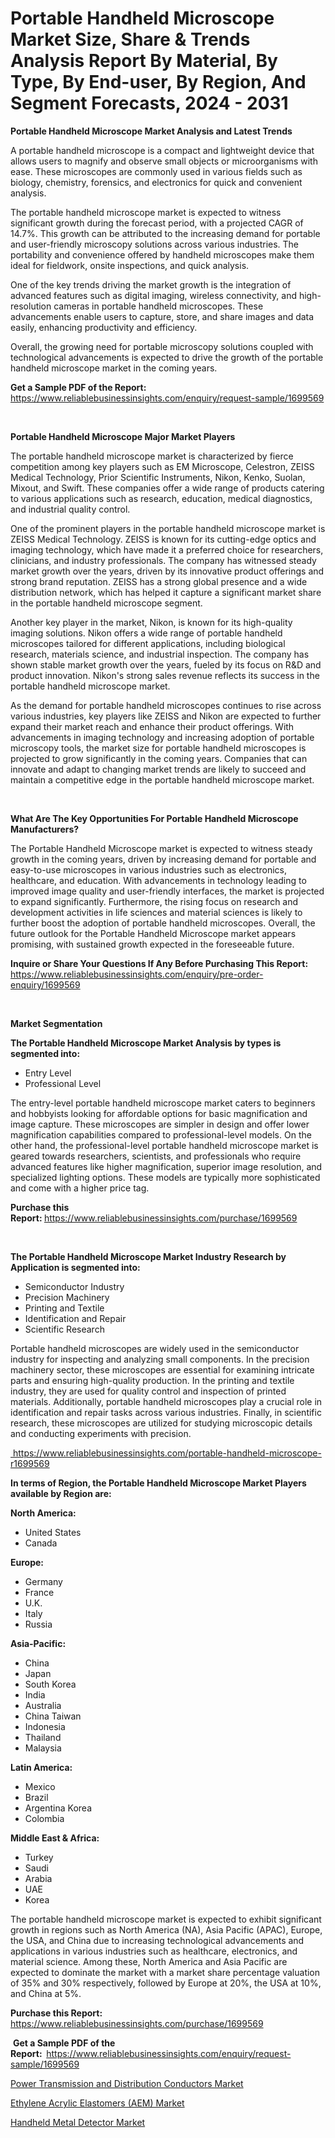 <p><h1>Portable Handheld Microscope Market Size, Share & Trends Analysis Report By Material, By Type, By End-user, By Region, And Segment Forecasts, 2024 - 2031</h1></p><p><strong>Portable Handheld Microscope Market Analysis and Latest Trends</strong></p>
<p><p>A portable handheld microscope is a compact and lightweight device that allows users to magnify and observe small objects or microorganisms with ease. These microscopes are commonly used in various fields such as biology, chemistry, forensics, and electronics for quick and convenient analysis.</p><p>The portable handheld microscope market is expected to witness significant growth during the forecast period, with a projected CAGR of 14.7%. This growth can be attributed to the increasing demand for portable and user-friendly microscopy solutions across various industries. The portability and convenience offered by handheld microscopes make them ideal for fieldwork, onsite inspections, and quick analysis.</p><p>One of the key trends driving the market growth is the integration of advanced features such as digital imaging, wireless connectivity, and high-resolution cameras in portable handheld microscopes. These advancements enable users to capture, store, and share images and data easily, enhancing productivity and efficiency.</p><p>Overall, the growing need for portable microscopy solutions coupled with technological advancements is expected to drive the growth of the portable handheld microscope market in the coming years.</p></p>
<p><strong>Get a Sample PDF of the Report:&nbsp;</strong> <a href="https://www.reliablebusinessinsights.com/enquiry/request-sample/1699569">https://www.reliablebusinessinsights.com/enquiry/request-sample/1699569</a></p>
<p>&nbsp;</p>
<p><strong>Portable Handheld Microscope Major Market Players</strong></p>
<p><p>The portable handheld microscope market is characterized by fierce competition among key players such as EM Microscope, Celestron, ZEISS Medical Technology, Prior Scientific Instruments, Nikon, Kenko, Suolan, Mixout, and Swift. These companies offer a wide range of products catering to various applications such as research, education, medical diagnostics, and industrial quality control.</p><p>One of the prominent players in the portable handheld microscope market is ZEISS Medical Technology. ZEISS is known for its cutting-edge optics and imaging technology, which have made it a preferred choice for researchers, clinicians, and industry professionals. The company has witnessed steady market growth over the years, driven by its innovative product offerings and strong brand reputation. ZEISS has a strong global presence and a wide distribution network, which has helped it capture a significant market share in the portable handheld microscope segment.</p><p>Another key player in the market, Nikon, is known for its high-quality imaging solutions. Nikon offers a wide range of portable handheld microscopes tailored for different applications, including biological research, materials science, and industrial inspection. The company has shown stable market growth over the years, fueled by its focus on R&D and product innovation. Nikon's strong sales revenue reflects its success in the portable handheld microscope market.</p><p>As the demand for portable handheld microscopes continues to rise across various industries, key players like ZEISS and Nikon are expected to further expand their market reach and enhance their product offerings. With advancements in imaging technology and increasing adoption of portable microscopy tools, the market size for portable handheld microscopes is projected to grow significantly in the coming years. Companies that can innovate and adapt to changing market trends are likely to succeed and maintain a competitive edge in the portable handheld microscope market.</p></p>
<p>&nbsp;</p>
<p><strong>What Are The Key Opportunities For Portable Handheld Microscope Manufacturers?</strong></p>
<p><p>The Portable Handheld Microscope market is expected to witness steady growth in the coming years, driven by increasing demand for portable and easy-to-use microscopes in various industries such as electronics, healthcare, and education. With advancements in technology leading to improved image quality and user-friendly interfaces, the market is projected to expand significantly. Furthermore, the rising focus on research and development activities in life sciences and material sciences is likely to further boost the adoption of portable handheld microscopes. Overall, the future outlook for the Portable Handheld Microscope market appears promising, with sustained growth expected in the foreseeable future.</p></p>
<p><strong>Inquire or Share Your Questions If Any Before Purchasing This Report:</strong> <a href="https://www.reliablebusinessinsights.com/enquiry/pre-order-enquiry/1699569">https://www.reliablebusinessinsights.com/enquiry/pre-order-enquiry/1699569</a></p>
<p>&nbsp;</p>
<p><strong>Market Segmentation</strong></p>
<p><strong>The Portable Handheld Microscope Market Analysis by types is segmented into:</strong></p>
<p><ul><li>Entry Level</li><li>Professional Level</li></ul></p>
<p><p>The entry-level portable handheld microscope market caters to beginners and hobbyists looking for affordable options for basic magnification and image capture. These microscopes are simpler in design and offer lower magnification capabilities compared to professional-level models. On the other hand, the professional-level portable handheld microscope market is geared towards researchers, scientists, and professionals who require advanced features like higher magnification, superior image resolution, and specialized lighting options. These models are typically more sophisticated and come with a higher price tag.</p></p>
<p><strong>Purchase this Report:&nbsp;</strong><a href="https://www.reliablebusinessinsights.com/purchase/1699569">https://www.reliablebusinessinsights.com/purchase/1699569</a></p>
<p>&nbsp;</p>
<p><strong>The Portable Handheld Microscope Market Industry Research by Application is segmented into:</strong></p>
<p><ul><li>Semiconductor Industry</li><li>Precision Machinery</li><li>Printing and Textile</li><li>Identification and Repair</li><li>Scientific Research</li></ul></p>
<p><p>Portable handheld microscopes are widely used in the semiconductor industry for inspecting and analyzing small components. In the precision machinery sector, these microscopes are essential for examining intricate parts and ensuring high-quality production. In the printing and textile industry, they are used for quality control and inspection of printed materials. Additionally, portable handheld microscopes play a crucial role in identification and repair tasks across various industries. Finally, in scientific research, these microscopes are utilized for studying microscopic details and conducting experiments with precision.</p></p>
<p><a href="https://www.reliablebusinessinsights.com/portable-handheld-microscope-r1699569">&nbsp;https://www.reliablebusinessinsights.com/portable-handheld-microscope-r1699569</a></p>
<p><strong>In terms of Region, the Portable Handheld Microscope Market Players available by Region are:</strong></p>
<p>
    <p> <strong> North America: </strong>
        <ul>
            <li>United States</li>
            <li>Canada</li>
        </ul>
        </p> 
    <p> <strong> Europe: </strong>
        <ul>
            <li>Germany</li>
            <li>France</li>
            <li>U.K.</li>
            <li>Italy</li>
            <li>Russia</li>
        </ul>
        </p> 
    <p> <strong> Asia-Pacific: </strong>
        <ul>
            <li>China</li>
            <li>Japan</li>
            <li>South Korea</li>
            <li>India</li>
            <li>Australia</li>
            <li>China Taiwan</li>
            <li>Indonesia</li>
            <li>Thailand</li>
            <li>Malaysia</li>
        </ul>
        </p> 
    <p> <strong> Latin America: </strong>
        <ul>
            <li>Mexico</li>
            <li>Brazil</li>
            <li>Argentina Korea</li>
            <li>Colombia</li>
        </ul>
        </p> 
    <p> <strong> Middle East & Africa: </strong>
        <ul>
            <li>Turkey</li>
            <li>Saudi</li>
            <li>Arabia</li>
            <li>UAE</li>
            <li>Korea</li>
        </ul>
    </p>
    </p>
<p><p>The portable handheld microscope market is expected to exhibit significant growth in regions such as North America (NA), Asia Pacific (APAC), Europe, the USA, and China due to increasing technological advancements and applications in various industries such as healthcare, electronics, and material science. Among these, North America and Asia Pacific are expected to dominate the market with a market share percentage valuation of 35% and 30% respectively, followed by Europe at 20%, the USA at 10%, and China at 5%.</p></p>
<p><strong>Purchase this Report: </strong><a href="https://www.reliablebusinessinsights.com/purchase/1699569">https://www.reliablebusinessinsights.com/purchase/1699569</a></p>
<p>&nbsp;<strong>Get a Sample PDF of the Report:&nbsp;&nbsp;</strong><a href="https://www.reliablebusinessinsights.com/enquiry/request-sample/1699569">https://www.reliablebusinessinsights.com/enquiry/request-sample/1699569</a></p>
<p><strong></strong></p>
<p><p><a href="https://github.com/trackie2000/Market-Research-Report-List-1/blob/main/power-transmission-and-distribution-conductors-market.md">Power Transmission and Distribution Conductors Market</a></p><p><a href="https://github.com/tiannaStark1/Market-Research-Report-List-1/blob/main/ethylene-acrylic-elastomers-aem-market.md">Ethylene Acrylic Elastomers (AEM) Market</a></p><p><a href="https://github.com/cathyMaggio37/Market-Research-Report-List-1/blob/main/handheld-metal-detector-market.md">Handheld Metal Detector Market</a></p></p>